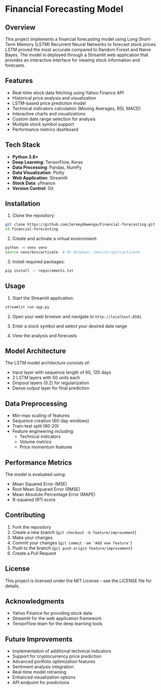 # Financial Forecasting Model

## Overview
This project implements a financial forecasting model using Long Short-Term Memory (LSTM) Recurrent Neural Networks to forecast stock prices. LSTM proved the most accurate compared to Random Forest and Naive Bayes. The model is deployed through a Streamlit web application that provides an interactive interface for viewing stock information and forecasts.

## Features
- Real-time stock data fetching using Yahoo Finance API
- Historical price analysis and visualization
- LSTM-based price prediction model
- Technical indicators calculation (Moving Averages, RSI, MACD)
- Interactive charts and visualizations
- Custom date range selection for analysis
- Multiple stock symbol support
- Performance metrics dashboard

## Tech Stack
- **Python 3.8+**
- **Deep Learning**: TensorFlow, Keras
- **Data Processing**: Pandas, NumPy
- **Data Visualization**: Plotly
- **Web Application**: Streamlit
- **Stock Data**: yfinance
- **Version Control**: Git

## Installation

1. Clone the repository:
```bash
git clone https://github.com/JeremyOmwenga/Financial-forecasting.git
cd financial-forecasting
```

2. Create and activate a virtual environment:
```bash
python -m venv venv
source venv/bin/activate  # On Windows: venv\Scripts\activate
```

3. Install required packages:
```bash
pip install -r requirements.txt
```

## Usage

1. Start the Streamlit application:
```bash
streamlit run app.py
```

2. Open your web browser and navigate to `http://localhost:8501`

3. Enter a stock symbol and select your desired date range

4. View the analysis and forecasts


## Model Architecture
The LSTM model architecture consists of:
- Input layer with sequence length of 60, 120 days
- 2 LSTM layers with 50 units each
- Dropout layers (0.2) for regularization
- Dense output layer for final prediction

## Data Preprocessing
- Min-max scaling of features
- Sequence creation (60-day windows)
- Train-test split (80-20)
- Feature engineering including:
  - Technical indicators
  - Volume metrics
  - Price momentum features

## Performance Metrics
The model is evaluated using:
- Mean Squared Error (MSE)
- Root Mean Squared Error (RMSE)
- Mean Absolute Percentage Error (MAPE)
- R-squared (R²) score

## Contributing
1. Fork the repository
2. Create a new branch (`git checkout -b feature/improvement`)
3. Make your changes
4. Commit your changes (`git commit -am 'Add new feature'`)
5. Push to the branch (`git push origin feature/improvement`)
6. Create a Pull Request

## License
This project is licensed under the MIT License - see the LICENSE file for details.

## Acknowledgments
- Yahoo Finance for providing stock data
- Streamlit for the web application framework
- TensorFlow team for the deep learning tools


## Future Improvements
- Implementation of additional technical indicators
- Support for cryptocurrency price prediction
- Advanced portfolio optimization features
- Sentiment analysis integration
- Real-time model retraining
- Enhanced visualization options
- API endpoint for predictions
